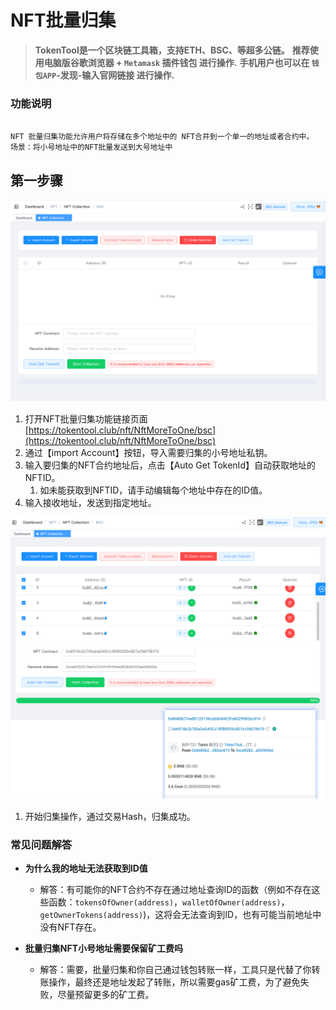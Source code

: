 # NFT批量归集

> **TokenTool是一个区块链工具箱，支持ETH、BSC、等超多公链。**
> **推荐使用电脑版谷歌浏览器 + `Metamask` 插件钱包 进行操作.**
> **手机用户也可以在 `钱包APP`-发现-输入官网链接 进行操作.**

### 功能说明

```

NFT 批量归集功能允许用户将存储在多个地址中的 NFT合并到一个单一的地址或者合约中。
场景：将小号地址中的NFT批量发送到大号地址中

```

## 第一步骤

![image-20231117171115512](../.gitbook/assets/nft/image-20231117171115512.png)

1. 打开NFT批量归集功能链接页面 [https://tokentool.club/nft/NftMoreToOne/bsc](https://tokentool.club/nft/NftMoreToOne/bsc)
2. 通过【import Account】按钮，导入需要归集的小号地址私钥。
3. 输入要归集的NFT合约地址后，点击【Auto Get TokenId】自动获取地址的NFTID。
   1. 如未能获取到NFTID，请手动编辑每个地址中存在的ID值。
4. 输入接收地址，发送到指定地址。

![image-20231117172628892](../.gitbook/assets/nft/image-20231117172628892.png)

1. 开始归集操作，通过交易Hash，归集成功。





### 常见问题解答

- **为什么我的地址无法获取到ID值**
  - 解答：有可能你的NFT合约不存在通过地址查询ID的函数（例如不存在这些函数：`tokensOfOwner(address)`，`walletOfOwner(address)`，`getOwnerTokens(address)`)，这将会无法查询到ID，也有可能当前地址中没有NFT存在。

- **批量归集NFT小号地址需要保留矿工费吗**
  - 解答：需要，批量归集和你自己通过钱包转账一样，工具只是代替了你转账操作，最终还是地址发起了转账，所以需要gas矿工费，为了避免失败，尽量预留更多的矿工费。